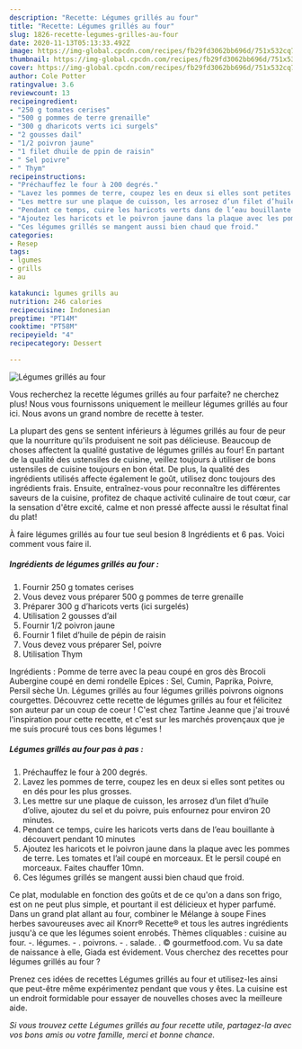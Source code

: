 ```yaml
---
description: "Recette: Légumes grillés au four"
title: "Recette: Légumes grillés au four"
slug: 1826-recette-legumes-grilles-au-four
date: 2020-11-13T05:13:33.492Z
image: https://img-global.cpcdn.com/recipes/fb29fd3062bb696d/751x532cq70/legumes-grilles-au-four-photo-principale-de-la-recette.jpg
thumbnail: https://img-global.cpcdn.com/recipes/fb29fd3062bb696d/751x532cq70/legumes-grilles-au-four-photo-principale-de-la-recette.jpg
cover: https://img-global.cpcdn.com/recipes/fb29fd3062bb696d/751x532cq70/legumes-grilles-au-four-photo-principale-de-la-recette.jpg
author: Cole Potter
ratingvalue: 3.6
reviewcount: 13
recipeingredient:
- "250 g tomates cerises"
- "500 g pommes de terre grenaille"
- "300 g dharicots verts ici surgels"
- "2 gousses dail"
- "1/2 poivron jaune"
- "1 filet dhuile de ppin de raisin"
- " Sel poivre"
- " Thym"
recipeinstructions:
- "Préchauffez le four à 200 degrés."
- "Lavez les pommes de terre, coupez les en deux si elles sont petites ou en dés pour les plus grosses."
- "Les mettre sur une plaque de cuisson, les arrosez d’un filet d’huile d’olive, ajoutez du sel et du poivre, puis enfournez pour environ 20 minutes."
- "Pendant ce temps, cuire les haricots verts dans de l’eau bouillante à découvert pendant 10 minutes"
- "Ajoutez les haricots et le poivron jaune dans la plaque avec les pommes de terre. Les tomates et l’ail coupé en morceaux. Et le persil coupé en morceaux. Faites chauffer 10mn."
- "Ces légumes grillés se mangent aussi bien chaud que froid."
categories:
- Resep
tags:
- lgumes
- grills
- au

katakunci: lgumes grills au 
nutrition: 246 calories
recipecuisine: Indonesian
preptime: "PT14M"
cooktime: "PT58M"
recipeyield: "4"
recipecategory: Dessert

---
```



![Légumes grillés au four](https://img-global.cpcdn.com/recipes/fb29fd3062bb696d/751x532cq70/legumes-grilles-au-four-photo-principale-de-la-recette.jpg)

Vous recherchez la recette légumes grillés au four parfaite? ne cherchez plus! Nous vous fournissons uniquement le meilleur légumes grillés au four ici. Nous avons un grand nombre de recette à tester.

La plupart des gens se sentent inférieurs à légumes grillés au four de peur que la nourriture qu'ils produisent ne soit pas délicieuse. Beaucoup de choses affectent la qualité gustative de légumes grillés au four! En partant de la qualité des ustensiles de cuisine, veillez toujours à utiliser de bons ustensiles de cuisine toujours en bon état. De plus, la qualité des ingrédients utilisés affecte également le goût, utilisez donc toujours des ingrédients frais. Ensuite, entraînez-vous pour reconnaître les différentes saveurs de la cuisine, profitez de chaque activité culinaire de tout cœur, car la sensation d'être excité, calme et non pressé affecte aussi le résultat final du plat!

<!--inarticleads1-->

À faire légumes grillés au four tue seul besion 8 Ingrédients et 6 pas. Voici comment vous faire il.

##### Ingrédients de légumes grillés au four :

1. Fournir 250 g tomates cerises
1. Vous devez vous préparer 500 g pommes de terre grenaille
1. Préparer 300 g d’haricots verts (ici surgelés)
1. Utilisation 2 gousses d’ail
1. Fournir 1/2 poivron jaune
1. Fournir 1 filet d’huile de pépin de raisin
1. Vous devez vous préparer  Sel, poivre
1. Utilisation  Thym


Ingrédients : Pomme de terre avec la peau coupé en gros dès Brocoli Aubergine coupé en demi rondelle Epices : Sel, Cumin, Paprika, Poivre, Persil sèche Un. Légumes grillés au four légumes grillés poivrons oignons courgettes. Découvrez cette recette de légumes grillés au four et félicitez son auteur par un coup de coeur ! C&#39;est chez Tartine Jeanne que j&#39;ai trouvé l&#39;inspiration pour cette recette, et c&#39;est sur les marchés provençaux que je me suis procuré tous ces bons légumes ! 

<!--inarticleads2-->

##### Légumes grillés au four pas à pas :

1. Préchauffez le four à 200 degrés.
1. Lavez les pommes de terre, coupez les en deux si elles sont petites ou en dés pour les plus grosses.
1. Les mettre sur une plaque de cuisson, les arrosez d’un filet d’huile d’olive, ajoutez du sel et du poivre, puis enfournez pour environ 20 minutes.
1. Pendant ce temps, cuire les haricots verts dans de l’eau bouillante à découvert pendant 10 minutes
1. Ajoutez les haricots et le poivron jaune dans la plaque avec les pommes de terre. Les tomates et l’ail coupé en morceaux. Et le persil coupé en morceaux. Faites chauffer 10mn.
1. Ces légumes grillés se mangent aussi bien chaud que froid.


Ce plat, modulable en fonction des goûts et de ce qu&#39;on a dans son frigo, est on ne peut plus simple, et pourtant il est délicieux et hyper parfumé. Dans un grand plat allant au four, combiner le Mélange à soupe Fines herbes savoureuses avec ail Knorr® Recette® et tous les autres ingrédients jusqu&#39;à ce que les légumes soient enrobés. Thèmes cliquables : cuisine au four. -. légumes. - . poivrons. - . salade. . © gourmetfood.com. Vu sa date de naissance à elle, Giada est évidement. Vous cherchez des recettes pour légumes grillés au four ? 

<!--inarticleads1-->

<p>
Prenez ces idées de recettes Légumes grillés au four et utilisez-les ainsi que peut-être même expérimentez pendant que vous y êtes. La cuisine est un endroit formidable pour essayer de nouvelles choses avec la meilleure aide.
</p>

<p>
<i>Si vous trouvez cette Légumes grillés au four recette utile, partagez-la avec vos bons amis ou votre famille, merci et bonne chance.</i>
</p>
